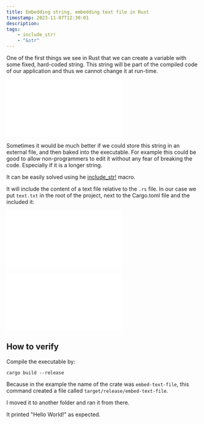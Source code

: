 ```yaml
---
title: Embedding string, embedding text file in Rust
timestamp: 2023-11-07T12:30:01
description:
tags:
    - include_str!
    - "&str"
---
```


One of the first things we see in Rust that we can create a variable with some fixed, hard-coded string.
This string will be part of the compiled code of our application and thus we cannot change it at run-time.

![](examples/embedded-string/src/main.rs)

Sometimes it would be much better if we could store this string in an external file, and then baked into the executable.
For example this could be good to allow non-programmers to edit it without any fear of breaking the code.
Especially if it is a longer string.

It can be easily solved using he [include_str!](https://doc.rust-lang.org/std/macro.include_str.html) macro.

It will include the content of a text file relative to the `.rs` file. In our case we put `text.txt` in the root
of the project, next to the Cargo.toml file and the included it:

![](examples/embed-text-file/text.txt)

![](examples/embed-text-file/src/main.rs)


## How to verify


Compile the executable by:

```
cargo build --release
```

Because in the example the name of the crate was `embed-text-file`, this command created a file called `target/release/embed-text-file`.

I moved it to another folder and ran it from there.

It printed "Hello World!" as expected.



